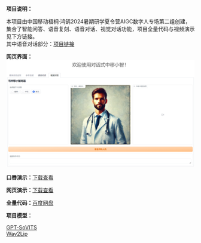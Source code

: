 **项目说明：** 

本项目由中国移动梧桐·鸿鹄2024暑期研学夏令营AIGC数字人专场第二组创建，集合了智能问答、语音复刻、语音对话、视觉对话功能，项目全量代码与视频演示见下方链接。  
其中语音对话部分：[项目链接](https://github.com/sue00x/Chat-zyxz)  
  
**网页界面：**  
![网页界面](https://github.com/1092775747/visual-chat-zyxz/blob/main/%E7%BD%91%E9%A1%B5%E7%95%8C%E9%9D%A2.png)  
  
**口唇演示：**[下载查看](https://private-user-images.githubusercontent.com/127350804/364035185-beb17303-5431-496c-b322-535ed29246ea.mp4)  
  
**网页演示：**[下载查看](https://private-user-images.githubusercontent.com/127350804/364043469-87536436-d699-4b31-ba1a-b23cc9e7c372.mp4)  
  
**全量代码：**[百度网盘](https://pan.baidu.com/s/1HkwiXKS9O6hC2GxtX4IUPQ?pwd=q2el)  

**项目模型：**  
  
[GPT-SoVITS](https://github.com/RVC-Boss/GPT-SoVITS)  
[Wav2Lip](https://github.com/Rudrabha/Wav2Lip) 
